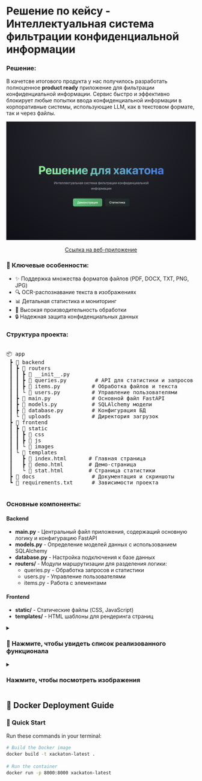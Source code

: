 # Решение по кейсу -  Интеллектуальная система фильтрации конфиденциальной информации 

### Решение:

В качетсве итогового продукта у нас получилось разработать полноценное **product ready** приложение для фильтрации конфиденциальной информации. Сервис быстро и эффективно блокирует любые попытки ввода конфиденциальной информации в корпоративные системы, использующие LLM, как в текстовом формате, так и через файлы.

<div align="center">
  <img src="images/1.png" alt="Демонстрация работы системы" width="800"/>
</div>

<p align="center">
  <a href="http://89.111.169.159:8000">Ссылка на веб-приложение</a>
</p>

### 🎯 Ключевые особенности:

- ✨ Поддержка множества форматов файлов (PDF, DOCX, TXT, PNG, JPG)
- 🔍 OCR-распознавание текста в изображениях
- 📊 Детальная статистика и мониторинг
- 🚀 Высокая производительность обработки
- 🔒 Надежная защита конфиденциальных данных

### Структура проекта:

<pre>

📦 app
 ┣ 📂 backend
 ┃ ┣ 📂 routers
 ┃ ┃ ┣ 📜 __init__.py
 ┃ ┃ ┣ 📜 queries.py         # API для статистики и запросов
 ┃ ┃ ┣ 📜 items.py          # Обработка файлов и текста
 ┃ ┃ └ 📜 users.py          # Управление пользователями
 ┃ ┣ 📜 main.py             # Основной файл FastAPI
 ┃ ┣ 📜 models.py           # SQLAlchemy модели
 ┃ ┣ 📜 database.py         # Конфигурация БД
 ┃ └ 📂 uploads             # Директория загрузок
 ┣ 📂 frontend
 ┃ ┣ 📂 static
 ┃ ┃ ┣ 📂 css              
 ┃ ┃ ┣ 📂 js               
 ┃ ┃ └ 📂 images           
 ┃ └ 📂 templates
 ┃   ┣ 📜 index.html       # Главная страница
 ┃   ┣ 📜 demo.html        # Демо-страница
 ┃   └ 📜 stat.html        # Страница статистики
 ┣ 📂 docs                  # Документация и скриншоты
 ┗ 📜 requirements.txt      # Зависимости проекта

</pre>

### Основные компоненты:

#### Backend
- **main.py** - Центральный файл приложения, содержащий основную логику и конфигурацию FastAPI
- **models.py** - Определение моделей данных с использованием SQLAlchemy
- **database.py** - Настройка подключения к базе данных
- **routers/** - Модули маршрутизации для разделения логики:
  - queries.py - Обработка запросов и статистики
  - users.py - Управление пользователями
  - items.py - Работа с элементами

#### Frontend
- **static/** - Статические файлы (CSS, JavaScript)
- **templates/** - HTML шаблоны для рендеринга страниц

<details>
<summary><h3>🚀 Нажмите, чтобы увидеть список реализованного функционала</h3></summary>

- **Полноценное API** - Разработан полный набор эндпоинтов для работы с системой:
  - Загрузка и обработка файлов различных форматов (PDF, DOCX, TXT, изображения)
  - Проверка текста на наличие конфиденциальной информации
  - Система рейтинга пользователей
  - Статистика использования системы

- **Обработка файлов** - Реализована поддержка различных форматов:
  - PDF документы
  - Microsoft Word (DOCX)
  - Текстовые файлы (TXT)
  - Изображения (PNG, JPG, JPEG) с OCR-распознаванием текста

- **Система статистики и мониторинга**:
  - Отслеживание успешных/неуспешных запросов
  - Статистика по типам загружаемых файлов
  - Рейтинговая система пользователей
  - Временные метрики (день/неделя/месяц)

- **База данных**:
  - Хранение информации о пользователях
  - История запросов
  - Статистика использования
  - Рейтинги пользователей

- **Безопасность**:
  - Валидация входных данных
  - Проверка форматов файлов
  - Обработка ошибок и исключений

- **Frontend**:
  - Полноценное веб приложение с интерфейсом для загрузки файлов
  - Панель для просмотра общей статистики
  - Интерактивные графики и таблицы
  - Страница для демонстрации обработки сообщений
</details>

<details>
<summary><h3>Нажмите, чтобы посмотреть изображения</h3></summary>

<div align="center">
  <img src="images/2.png" alt="Страница статистики" width="800"/>
</div>

<div align="center">
  <img src="images/3.png" alt="Страница статистики" width="800"/>
</div>

<div align="center">
  <img src="images/4.png" alt="Страница статистики" width="800"/>
</div>

</details>

## 🐳 Docker Deployment Guide

### 🚀 Quick Start

Run these commands in your terminal:

```bash
# Build the Docker image
docker build -t xackaton-latest .

# Run the container
docker run -p 8000:8000 xackaton-latest
